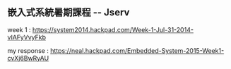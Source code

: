 嵌入式系統暑期課程 -- Jserv
------------------------------------------------------------------------
week 1 : https://system2014.hackpad.com/Week-1-Jul-31-2014-vIAFyVvyFkb

my response : https://neal.hackpad.com/Embedded-System-2015-Week1-cvXj6BwRyAU


